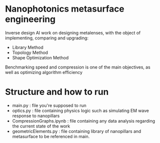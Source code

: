 # Nanophotonics metasurface engineering 
Inverse design AI work on designing metalenses, with the object of implementing, comparing and upgrading:
- Library Method
- Topology Method
- Shape Optimization Method

Benchmarking speed and compression is one of the main objectives, as well as optimizing algorithm efficiency

# Structure and how to run
- main.py : file you're supposed to run
- optics.py : file containing physics logic such as simulating EM wave response to nanopillars
- CompressionGraphs.ipynb : file containing any data analysis regarding the current state of the work
- geometricElements.py : file containing library of nanopillars and metasurface to be referenced in main.
